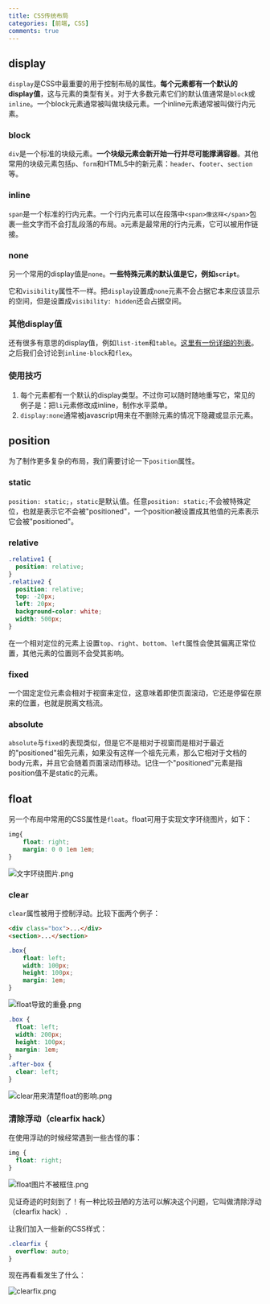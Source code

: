 ```yaml
---
title: CSS传统布局
categories: [前端, CSS]
comments: true
---
```


## display

`display`是CSS中最重要的用于控制布局的属性。**每个元素都有一个默认的display值**，这与元素的类型有关。对于大多数元素它们的默认值通常是`block`或`inline`。一个block元素通常被叫做块级元素。一个inline元素通常被叫做行内元素。

<!-- more -->

### block

`div`是一个标准的块级元素。**一个块级元素会新开始一行并尽可能撑满容器**。其他常用的块级元素包括`p`、`form`和HTML5中的新元素：`header`、`footer`、`section`等。

### inline

`span`是一个标准的行内元素。一个行内元素可以在段落中`<span>像这样</span>`包裹一些文字而不会打乱段落的布局。`a`元素是最常用的行内元素，它可以被用作链接。

### none

另一个常用的display值是`none`。**一些特殊元素的默认值是它，例如`script`**。

它和`visibility`属性不一样。把`display`设置成`none`元素不会占据它本来应该显示的空间，但是设置成`visibility: hidden`还会占据空间。

### 其他display值

还有很多有意思的display值，例如`list-item`和`table`。[这里有一份详细的列表](https://developer.mozilla.org/en-US/docs/Web/CSS/display)。之后我们会讨论到`inline-block`和`flex`。

### 使用技巧

1. 每个元素都有一个默认的display类型。不过你可以随时随地重写它，常见的例子是：把`li`元素修改成inline，制作水平菜单。
2. `display:none`通常被javascript用来在不删除元素的情况下隐藏或显示元素。

## position

为了制作更多复杂的布局，我们需要讨论一下`position`属性。

### static

`position: static;`，`static`是默认值。任意`position: static;`不会被特殊定位，也就是表示它不会被"positioned"，一个position被设置成其他值的元素表示它会被"positioned"。

### relative

```css
.relative1 {
  position: relative;
}
.relative2 {
  position: relative;
  top: -20px;
  left: 20px;
  background-color: white;
  width: 500px;
}
```

在一个相对定位的元素上设置`top`、`right`、`bottom`、`left`属性会使其偏离正常位置，其他元素的位置则不会受其影响。

### fixed

一个固定定位元素会相对于视窗来定位，这意味着即使页面滚动，它还是停留在原来的位置，也就是脱离文档流。

### absolute

`absolute`与`fixed`的表现类似，但是它不是相对于视窗而是相对于最近的"positioned"祖先元素，如果没有这样一个祖先元素，那么它相对于文档的body元素，并且它会随着页面滚动而移动。记住一个"positioned"元素是指position值不是static的元素。

## float

另一个布局中常用的CSS属性是`float`。float可用于实现文字环绕图片，如下：

```css
img{
    float: right;
    margin: 0 0 1em 1em;
}
```

![文字环绕图片.png](https://i.loli.net/2018/11/01/5bda759748c93.png)

### clear

`clear`属性被用于控制浮动。比较下面两个例子：

```html
<div class="box">...</div>
<section>...</section>
```

```css
.box{
    float: left;
    width: 100px;
    height: 100px;
    margin: 1em;
}
```

![float导致的重叠.png](https://i.loli.net/2018/11/01/5bda7801d743b.png)

```css
.box {
  float: left;
  width: 200px;
  height: 100px;
  margin: 1em;
}
.after-box {
  clear: left;
}
```

![clear用来清楚float的影响.png](https://i.loli.net/2018/11/01/5bda77fcac846.png)

### 清除浮动（clearfix hack）

在使用浮动的时候经常遇到一些古怪的事：

```css
img {
  float: right;
}
```

![float图片不被框住.png](https://i.loli.net/2018/11/01/5bda80ed4438c.png)

见证奇迹的时刻到了！有一种比较丑陋的方法可以解决这个问题，它叫做清除浮动（clearfix hack）.

让我们加入一些新的CSS样式：

```css
.clearfix {
  overflow: auto;
}
```

现在再看看发生了什么：

![clearfix.png](https://i.loli.net/2018/11/01/5bda814a3affe.png)